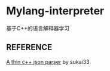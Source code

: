 # Mylang-interpreter
基于C++的语言解释器学习

## REFERENCE

[A thin c++ json parser](https://github.com/sukai33/yazi-json) by sukai33
